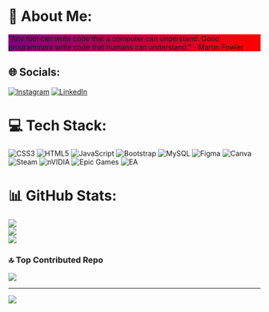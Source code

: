 # 💫 About Me:
<p style="background: linear-gradient(to right, #800080, #FF0000);">"Any fool can write code that a computer can understand. Good programmers write code that humans can understand." - Martin Fowler</p>


## 🌐 Socials:
[![Instagram](https://img.shields.io/badge/Instagram-%23E4405F.svg?logo=Instagram&logoColor=white)](https://instagram.com/refrillygt_) [![LinkedIn](https://img.shields.io/badge/LinkedIn-%230077B5.svg?logo=linkedin&logoColor=white)](https://linkedin.com/in/Refrillygt) 

# 💻 Tech Stack:
![CSS3](https://img.shields.io/badge/css3-%231572B6.svg?style=for-the-badge&logo=css3&logoColor=white) ![HTML5](https://img.shields.io/badge/html5-%23E34F26.svg?style=for-the-badge&logo=html5&logoColor=white) ![JavaScript](https://img.shields.io/badge/javascript-%23323330.svg?style=for-the-badge&logo=javascript&logoColor=%23F7DF1E) ![Bootstrap](https://img.shields.io/badge/bootstrap-%238511FA.svg?style=for-the-badge&logo=bootstrap&logoColor=white) ![MySQL](https://img.shields.io/badge/mysql-4479A1.svg?style=for-the-badge&logo=mysql&logoColor=white) ![Figma](https://img.shields.io/badge/figma-%23F24E1E.svg?style=for-the-badge&logo=figma&logoColor=white) ![Canva](https://img.shields.io/badge/Canva-%2300C4CC.svg?style=for-the-badge&logo=Canva&logoColor=white) ![Steam](https://img.shields.io/badge/steam-%23000000.svg?style=for-the-badge&logo=steam&logoColor=white) ![nVIDIA](https://img.shields.io/badge/nVIDIA-%2376B900.svg?style=for-the-badge&logo=nVIDIA&logoColor=white) ![Epic Games](https://img.shields.io/badge/epicgames-%23313131.svg?style=for-the-badge&logo=epicgames&logoColor=white) ![EA](https://img.shields.io/badge/ea-%23000000.svg?style=for-the-badge&logo=ea&logoColor=white)
# 📊 GitHub Stats:
![](https://github-readme-stats.vercel.app/api?username=Refrillygt&theme=dark&hide_border=false&include_all_commits=false&count_private=false)<br/>
![](https://nirzak-streak-stats.vercel.app/?user=Refrillygt&theme=dark&hide_border=false)<br/>
![](https://github-readme-stats.vercel.app/api/top-langs/?username=Refrillygt&theme=dark&hide_border=false&include_all_commits=false&count_private=false&layout=compact)

### 🔝 Top Contributed Repo
![](https://github-contributor-stats.vercel.app/api?username=Refrillygt&limit=5&theme=dark&combine_all_yearly_contributions=true)

---
[![](https://visitcount.itsvg.in/api?id=Refrillygt&icon=6&color=3)](https://visitcount.itsvg.in)

<!-- Proudly created with GPRM ( https://gprm.itsvg.in ) -->
